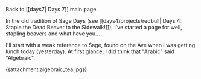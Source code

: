 Back to [[days7| Days 7]] main page.

In the old tradition of Sage Days (see [[days4/projects/redbull| Days 4: Staple the Dead Beaver to the Sidewalk!]]), I've started a page for well, stapling beavers and what have you...


I'll start with a weak reference to Sage, found on the Ave when I was getting lunch today (yesterday).  At first glance, I did think that "Arabic" said "Algebraic".

{{attachment:algebraic_tea.jpg}}
